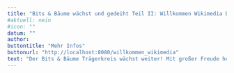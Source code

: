 ```yaml
---
title: "Bits & Bäume wächst und gedeiht Teil II: Willkommen Wikimedia Deutschland im Trägerkreis!"
#aktuell: nein
#icon: ""
datum: ""
author: 
buttontitle: "Mehr Infos"
buttonurl: "http://localhost:8080/willkommen_wikimedia"
text: "Der Bits & Bäume Trägerkreis wächst weiter! Mit großer Freude heißen wir Wikimedia Deutschland e. V. willkommen. "
---
```


